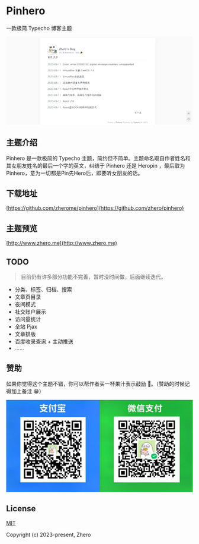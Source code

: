 # Pinhero

一款极简 Typecho 博客主题

![](./screenshot.png)

## 主题介绍

Pinhero 是一款极简的 Typecho 主题，简约但不简单。主题命名取自作者姓名和其女朋友姓名的最后一个字的英文，纠结于 Pinhero 还是 Heropin ，最后取为 Pinhero，意为一切都是Pin先Hero后，即要听女朋友的话。

## 下载地址

[https://github.com/zherome/pinhero](https://github.com/zhero/pinhero)

## 主题预览

[http://www.zhero.me](http://www.zhero.me)

## TODO

> 目前仍有许多部分功能不完善，暂时没时间做，后面继续迭代。

- 分类、标签、归档、搜索
- 文章页目录
- 夜间模式
- 社交账户展示
- 访问量统计
- 全站 Pjax
- 文章排版
- 百度收录查询 + 主动推送
- ……

## 赞助

如果你觉得这个主题不错，你可以帮作者买一杯果汁表示鼓励 🍹。（赞助的时候记得加上备注 😁）

<img src="./doc/skm.png" alt="赞助" style="zoom: 50%;" />

## License

[MIT](https://opensource.org/licenses/MIT)

Copyright (c) 2023-present, Zhero
